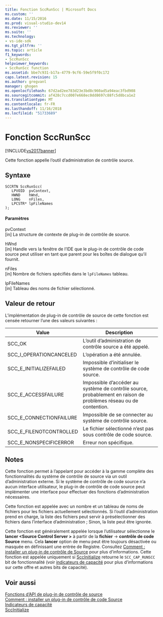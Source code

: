 ```yaml
---
title: Fonction SccRunScc | Microsoft Docs
ms.custom: ''
ms.date: 11/15/2016
ms.prod: visual-studio-dev14
ms.reviewer: ''
ms.suite: ''
ms.technology:
- vs-ide-sdk
ms.tgt_pltfrm: ''
ms.topic: article
f1_keywords:
- SccRunScc
helpviewer_keywords:
- SccRunScc function
ms.assetid: bbe7c931-b17a-4779-9cf6-59e5f9f0c172
caps.latest.revision: 15
ms.author: gregvanl
manager: ghogen
ms.openlocfilehash: 67d2ad2ee783d23e3bd8c960ad5a94eac3fbd908
ms.sourcegitcommit: af428c7ccd007e668ec0dd8697c88fc5d8bca1e2
ms.translationtype: MT
ms.contentlocale: fr-FR
ms.lasthandoff: 11/16/2018
ms.locfileid: "51733689"
---
```

# <a name="sccrunscc-function"></a>Fonction SccRunScc
[!INCLUDE[vs2017banner](../includes/vs2017banner.md)]

Cette fonction appelle l’outil d’administration de contrôle source.  
  
## <a name="syntax"></a>Syntaxe  
  
```cpp#  
SCCRTN SccRunScc(  
   LPVOID  pvContext,  
   HWND    hWnd,  
   LONG    nFiles,  
   LPCSTR* lpFileNames  
);  
```  
  
#### <a name="parameters"></a>Paramètres  
 pvContext  
 [in] La structure de contexte de plug-in de contrôle de source.  
  
 hWnd  
 [in] Handle vers la fenêtre de l’IDE que le plug-in de contrôle de code source peut utiliser en tant que parent pour les boîtes de dialogue qu’il fournit.  
  
 nFiles  
 [in] Nombre de fichiers spécifiés dans le `lpFileNames` tableau.  
  
 lpFileNames  
 [in] Tableau des noms de fichier sélectionné.  
  
## <a name="return-value"></a>Valeur de retour  
 L’implémentation de plug-in de contrôle de source de cette fonction est censée retourner l’une des valeurs suivantes :  
  
|Value|Description|  
|-----------|-----------------|  
|SCC_OK|L’outil d’administration de contrôle source a été appelé.|  
|SCC_I_OPERATIONCANCELED|L’opération a été annulée.|  
|SCC_E_INITIALIZEFAILED|Impossible d’initialiser le système de contrôle de code source.|  
|SCC_E_ACCESSFAILURE|Impossible d’accéder au système de contrôle source, probablement en raison de problèmes réseau ou de contention.|  
|SCC_E_CONNECTIONFAILURE|Impossible de se connecter au système de contrôle source.|  
|SCC_E_FILENOTCONTROLLED|Le fichier sélectionné n’est pas sous contrôle de code source.|  
|SCC_E_NONSPECIFICERROR|Erreur non spécifique.|  
  
## <a name="remarks"></a>Notes  
 Cette fonction permet à l’appelant pour accéder à la gamme complète des fonctionnalités du système de contrôle de source via un outil d’administration externe. Si le système de contrôle de code source n’a aucun interface utilisateur, le plug-in de contrôle de code source peut implémenter une interface pour effectuer des fonctions d’administration nécessaires.  
  
 Cette fonction est appelée avec un nombre et un tableau de noms de fichiers pour les fichiers actuellement sélectionnés. Si l’outil d’administration prend en charge, la liste des fichiers peut servir à présélectionner des fichiers dans l’interface d’administration ; Sinon, la liste peut être ignorée.  
  
 Cette fonction est généralement appelée lorsque l’utilisateur sélectionne le **lancer \<Source Control Server >** à partir de la **fichier** -> **contrôle de code Source** menu. Cela **lancer** option de menu peut être toujours désactivée ou masquée en définissant une entrée de Registre. Consultez [Comment : installer un plug-in de contrôle de Source](../extensibility/internals/how-to-install-a-source-control-plug-in.md) pour plus d’informations. Cette fonction est appelée uniquement si [SccInitialize](../extensibility/sccinitialize-function.md) retourne le `SCC_CAP_RUNSCC` bit de fonctionnalité (voir [indicateurs de capacité](../extensibility/capability-flags.md) pour plus d’informations sur cette offre et autres bits de capacité).  
  
## <a name="see-also"></a>Voir aussi  
 [Fonctions d’API de plug-in de contrôle de source](../extensibility/source-control-plug-in-api-functions.md)   
 [Comment : installer un plug-in de contrôle de code Source](../extensibility/internals/how-to-install-a-source-control-plug-in.md)   
 [Indicateurs de capacité](../extensibility/capability-flags.md)   
 [SccInitialize](../extensibility/sccinitialize-function.md)

